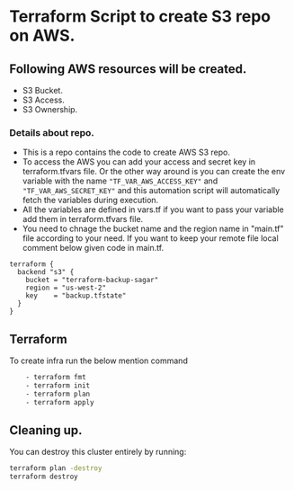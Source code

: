 # Terraform Script to create S3 repo on AWS.

## Following AWS resources will be created.
- S3 Bucket.
- S3 Access.
- S3 Ownership.

### Details about repo.
- This is a repo contains the code to create AWS S3 repo.
- To access the AWS you can add your access and secret key in terraform.tfvars file. Or the other way around is you can create the env variable with the name `"TF_VAR_AWS_ACCESS_KEY"` and `"TF_VAR_AWS_SECRET_KEY"` and this automation script will automatically fetch the variables during execution. 
- All the variables are defined in vars.tf if you want to pass your variable add them in terraform.tfvars file. 
- You need to chnage the bucket name and the region name in "main.tf" file according to your need. If you want to keep your remote file local comment below given code in main.tf.

``` hcl
terraform {
  backend "s3" {
    bucket = "terraform-backup-sagar"
    region = "us-west-2"
    key    = "backup.tfstate"
  }
}
```
## Terraform 

To create infra run the below mention command

```sh
    - terraform fmt
    - terraform init
    - terraform plan
    - terraform apply    
```

## Cleaning up.
You can destroy this cluster entirely by running:

```sh
terraform plan -destroy
terraform destroy  
```
